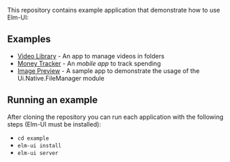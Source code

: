 This repository contains example application that demonstrate how to use Elm-UI:

## Examples
* [Video Library](./video-library) - An app to manage videos in folders
* [Money Tracker](./money-tracker) - An _mobile app_ to track spending
* [Image Preview](./image-preview) - A sample app to demonstrate the usage of the Ui.Native.FileManager module

## Running an example
After cloning the repository you can run each application with the following
steps (Elm-UI must be installed):
* `cd example`
* `elm-ui install`
* `elm-ui server`
